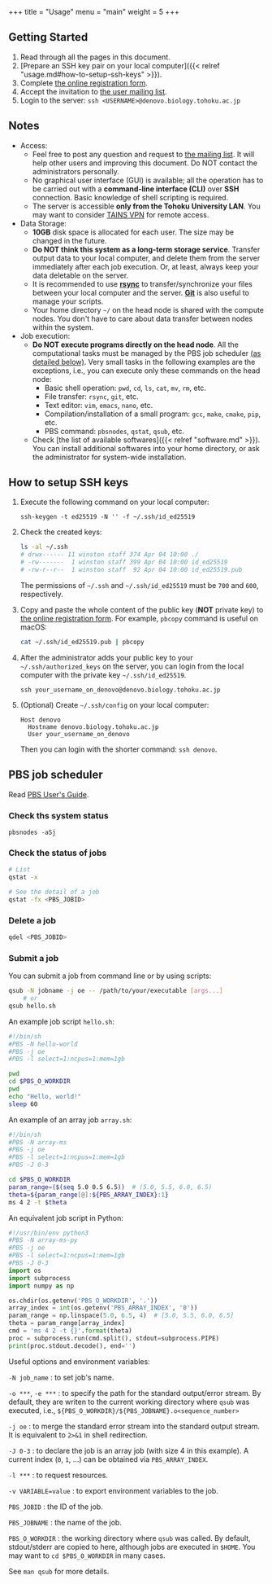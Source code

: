 +++
title = "Usage"
menu = "main"
weight = 5
+++

## Getting Started

1.  Read through all the pages in this document.
1.  [Prepare an SSH key pair on your local computer]({{< relref "usage.md#how-to-setup-ssh-keys" >}}).
1.  Complete [the online registration form](https://goo.gl/forms/kxe6AWalGjH4wg5t2).
1.  Accept the invitation to [the user mailing list](https://groups.google.com/forum/#!forum/denovo-tohoku).
1.  Login to the server: `ssh <USERNAME>@denovo.biology.tohoku.ac.jp`

<!--more-->

## Notes

- Access:
    - Feel free to post any question and request to
      [the mailing list](https://groups.google.com/forum/#!forum/denovo-tohoku).
      It will help other users and improving this document.
      Do NOT contact the administrators personally.
    - No graphical user interface (GUI) is available;
      all the operation has to be carried out with a **command-line interface (CLI)** over **SSH** connection.
      Basic knowledge of shell scripting is required.
    - The server is accessible **only from the Tohoku University LAN**.
      You may want to consider [TAINS VPN](https://www.tains.tohoku.ac.jp/contents/remote/remote-access.html) for remote access.
- Data Storage:
    - **10GB** disk space is allocated for each user.
      The size may be changed in the future.
    - **Do NOT think this system as a long-term storage service**.
      Transfer output data to your local computer,
      and delete them from the server immediately after each job execution.
      Or, at least, always keep your data deletable on the server.
    - It is recommended to use [**rsync**](https://www.google.co.jp/search?q=rsync+ssh)
      to transfer/synchronize your files between your local computer and the server.
      [**Git**](https://git-scm.com/) is also useful to manage your scripts.
    - Your home directory `~/` on the head node is shared with the compute nodes.
      You don't have to care about data transfer between nodes within the system.
- Job execution:
    - **Do NOT execute programs directly on the head node**.
      All the computational tasks must be managed by the PBS job scheduler
      [(as detailed below)](#pbs-job-scheduler).
      Very small tasks in the following examples are the exceptions,
      i.e., you can execute only these commands on the head node:
        - Basic shell operation: `pwd`, `cd`, `ls`, `cat`, `mv`, `rm`, etc.
        - File transfer: `rsync`, `git`, etc.
        - Text editor: `vim`, `emacs`, `nano`, etc.
        - Compilation/installation of a small program:
          `gcc`, `make`, `cmake`, `pip`, etc.
        - PBS command: `pbsnodes`, `qstat`, `qsub`, etc.
    - Check [the list of available softwares]({{< relref "software.md" >}}).
      You can install additional softwares into your home directory,
      or ask the administrator for system-wide installation.

## How to setup SSH keys

1.  Execute the following command on your local computer:

    ```
    ssh-keygen -t ed25519 -N '' -f ~/.ssh/id_ed25519
    ```

1.  Check the created keys:

    ```sh
    ls -al ~/.ssh
    # drwx------ 11 winston staff 374 Apr 04 10:00 ./
    # -rw-------  1 winston staff 399 Apr 04 10:00 id_ed25519
    # -rw-r--r--  1 winston staff  92 Apr 04 10:00 id_ed25519.pub
    ```

    The permissions of `~/.ssh` and `~/.ssh/id_ed25519` must be `700` and `600`, respectively.

1.  Copy and paste the whole content of the public key (**NOT** private key) to
    [the online registration form](https://goo.gl/forms/kxe6AWalGjH4wg5t2).
    For example, `pbcopy` command is useful on macOS:

    ```sh
    cat ~/.ssh/id_ed25519.pub | pbcopy
    ```

1.  After the administrator adds your public key to your `~/.ssh/authorized_keys` on the server,
    you can login from the local computer with the private key `~/.ssh/id_ed25519`.

    ```
    ssh your_username_on_denovo@denovo.biology.tohoku.ac.jp
    ```

1.  (Optional) Create `~/.ssh/config` on your local computer:

    ```
    Host denovo
      Hostname denovo.biology.tohoku.ac.jp
      User your_username_on_denovo
    ```

    Then you can login with the shorter command: `ssh denovo`.


## PBS job scheduler

Read [PBS User's Guide](https://www.google.co.jp/search?q=pbs+professional+19).

### Check ths system status

```
pbsnodes -aSj
```

### Check the status of jobs

```sh
# List
qstat -x

# See the detail of a job
qstat -fx <PBS_JOBID>
```

### Delete a job

```sh
qdel <PBS_JOBID>
```

### Submit a job

You can submit a job from command line or by using scripts:

```sh
qsub -N jobname -j oe -- /path/to/your/executable [args...]
    # or
qsub hello.sh
```

An example job script `hello.sh`:

```sh
#!/bin/sh
#PBS -N hello-world
#PBS -j oe
#PBS -l select=1:ncpus=1:mem=1gb

pwd
cd $PBS_O_WORKDIR
pwd
echo "Hello, world!"
sleep 60
```

An example of an array job `array.sh`:

```sh
#!/bin/sh
#PBS -N array-ms
#PBS -j oe
#PBS -l select=1:ncpus=1:mem=1gb
#PBS -J 0-3

cd $PBS_O_WORKDIR
param_range=($(seq 5.0 0.5 6.5))  # (5.0, 5.5, 6.0, 6.5)
theta=${param_range[@]:${PBS_ARRAY_INDEX}:1}
ms 4 2 -t $theta
```

An equivalent job script in Python:

```py
#!/usr/bin/env python3
#PBS -N array-ms-py
#PBS -j oe
#PBS -l select=1:ncpus=1:mem=1gb
#PBS -J 0-3
import os
import subprocess
import numpy as np

os.chdir(os.getenv('PBS_O_WORKDIR', '.'))
array_index = int(os.getenv('PBS_ARRAY_INDEX', '0'))
param_range = np.linspace(5.0, 6.5, 4)  # [5.0, 5.5, 6.0, 6.5]
theta = param_range[array_index]
cmd = 'ms 4 2 -t {}'.format(theta)
proc = subprocess.run(cmd.split(), stdout=subprocess.PIPE)
print(proc.stdout.decode(), end='')
```

Useful options and environment variables:

`-N job_name`
: to set job's name.

`-o ***`, `-e ***`
: to specify the path for the standard output/error stream.
  By default, they are writen to the current working directory where `qsub` was executed,
  i.e., `${PBS_O_WORKDIR}/${PBS_JOBNAME}.o<sequence_number>`

`-j oe`
: to merge the standard error stream into the standard output stream.
  It is equivalent to `2>&1` in shell redirection.

`-J 0-3`
: to declare the job is an array job (with size 4 in this example).
  A current index (`0`, `1`, ...) can be obtained via `PBS_ARRAY_INDEX`.

`-l ***`
: to request resources.

`-v VARIABLE=value`
: to export environment variables to the job.

`PBS_JOBID`
: the ID of the job.

`PBS_JOBNAME`
: the name of the job.

`PBS_O_WORKDIR`
: the working directory where `qsub` was called.
  By default, stdout/stderr are copied to here,
  although jobs are executed in `$HOME`.
  You may want to `cd $PBS_O_WORKDIR` in many cases.

See `man qsub` for more details.
